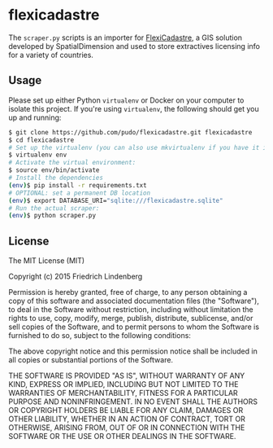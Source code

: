 # flexicadastre

The ``scraper.py`` scripts is an importer for [FlexiCadastre](http://www.spatialdimension.com/Map-Portals), a GIS solution developed by SpatialDimension and used to store extractives licensing info for a variety of countries. 

## Usage

Please set up either Python ``virtualenv`` or Docker on your computer to isolate this project. If you're using ``virtualenv``, the
following should get you up and running:

```bash
$ git clone https://github.com/pudo/flexicadastre.git flexicadastre
$ cd flexicadastre
# Set up the virtualenv (you can also use mkvirtualenv if you have it installed)
$ virtualenv env
# Activate the virtual environment:
$ source env/bin/activate
# Install the dependencies
(env)$ pip install -r requirements.txt
# OPTIONAL: set a permanent DB location
(env)$ export DATABASE_URI="sqlite:///flexicadastre.sqlite"
# Run the actual scraper:
(env)$ python scraper.py
```

## License

The MIT License (MIT)

Copyright (c) 2015 Friedrich Lindenberg

Permission is hereby granted, free of charge, to any person obtaining a copy
of this software and associated documentation files (the "Software"), to deal
in the Software without restriction, including without limitation the rights
to use, copy, modify, merge, publish, distribute, sublicense, and/or sell
copies of the Software, and to permit persons to whom the Software is
furnished to do so, subject to the following conditions:

The above copyright notice and this permission notice shall be included in all
copies or substantial portions of the Software.

THE SOFTWARE IS PROVIDED "AS IS", WITHOUT WARRANTY OF ANY KIND, EXPRESS OR
IMPLIED, INCLUDING BUT NOT LIMITED TO THE WARRANTIES OF MERCHANTABILITY,
FITNESS FOR A PARTICULAR PURPOSE AND NONINFRINGEMENT. IN NO EVENT SHALL THE
AUTHORS OR COPYRIGHT HOLDERS BE LIABLE FOR ANY CLAIM, DAMAGES OR OTHER
LIABILITY, WHETHER IN AN ACTION OF CONTRACT, TORT OR OTHERWISE, ARISING FROM,
OUT OF OR IN CONNECTION WITH THE SOFTWARE OR THE USE OR OTHER DEALINGS IN THE
SOFTWARE.



